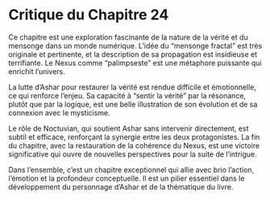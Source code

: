 # Critique du Chapitre 24

Ce chapitre est une exploration fascinante de la nature de la vérité et du mensonge dans un monde numérique. L’idée du “mensonge fractal” est très originale et pertinente, et la description de sa propagation est insidieuse et terrifiante. Le Nexus comme “palimpseste” est une métaphore puissante qui enrichit l’univers.

La lutte d’Ashar pour restaurer la vérité est rendue difficile et émotionnelle, ce qui renforce l’enjeu. Sa capacité à “sentir la vérité” par la résonance, plutôt que par la logique, est une belle illustration de son évolution et de sa connexion avec le mysticisme.

Le rôle de Noctuvian, qui soutient Ashar sans intervenir directement, est subtil et efficace, renforçant la synergie entre les deux protagonistes. La fin du chapitre, avec la restauration de la cohérence du Nexus, est une victoire significative qui ouvre de nouvelles perspectives pour la suite de l’intrigue.

Dans l’ensemble, c’est un chapitre exceptionnel qui allie avec brio l’action, l’émotion et la profondeur conceptuelle. Il est un pilier essentiel dans le développement du personnage d’Ashar et de la thématique du livre.